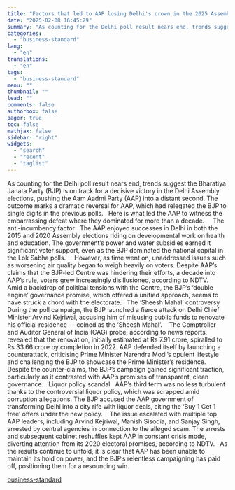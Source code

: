 ```yaml
---
title: "Factors that led to AAP losing Delhi's crown in the 2025 Assembly Elections"
date: "2025-02-08 16:45:29"
summary: "As counting for the Delhi poll result nears end, trends suggest the Bharatiya Janata Party (BJP) is on track for a decisive victory in the Delhi Assembly elections, pushing the Aam Aadmi Party (AAP) into a distant second. The outcome marks a dramatic reversal for AAP, which had relegated the..."
categories:
  - "business-standard"
lang:
  - "en"
translations:
  - "en"
tags:
  - "business-standard"
menu: ""
thumbnail: ""
lead: ""
comments: false
authorbox: false
pager: true
toc: false
mathjax: false
sidebar: "right"
widgets:
  - "search"
  - "recent"
  - "taglist"
---
```


As counting for the Delhi poll result nears end, trends suggest the Bharatiya Janata Party (BJP) is on track for a decisive victory in the Delhi Assembly elections, pushing the Aam Aadmi Party (AAP) into a distant second. The outcome marks a dramatic reversal for AAP, which had relegated the BJP to single digits in the previous polls.
 
Here is what led the AAP to witness the embarrassing defeat where they dominated for more than a decade. 
 
 The anti-incumbency factor
 
The AAP enjoyed successes in Delhi in both the 2015 and 2020 Assembly elections riding on developmental work on health and education. The government’s power and water subsidies earned it significant voter support, even as the BJP dominated the national capital in the Lok Sabha polls.  
 
However, as time went on, unaddressed issues such as worsening air quality began to weigh heavily on voters. Despite AAP’s claims that the BJP-led Centre was hindering their efforts, a decade into AAP’s rule, voters grew increasingly disillusioned, according to NDTV. 
 
Amid a backdrop of political tensions with the Centre, the BJP’s ‘double engine’ governance promise, which offered a unified approach, seems to have struck a chord with the electorate.
 
The ‘Sheesh Mahal’ controversy
 
During the poll campaign, the BJP launched a fierce attack on Delhi Chief Minister Arvind Kejriwal, accusing him of misusing public funds to renovate his official residence — coined as the ‘Sheesh Mahal’. 
 
The Comptroller and Auditor General of India (CAG) probe, according to news reports, revealed that the renovation, initially estimated at Rs 7.91 crore, spiralled to Rs 33.66 crore by completion in 2022. AAP defended itself by launching a counterattack, criticising Prime Minister Narendra Modi’s opulent lifestyle and challenging the BJP to showcase the Prime Minister’s residence. 
 
Despite the counter-claims, the BJP’s campaign gained significant traction, particularly as it contrasted with AAP’s promises of transparent, clean governance.
 
Liquor policy scandal
 
AAP’s third term was no less turbulent thanks to the controversial liquor policy, which was scrapped amid corruption allegations. The BJP accused the AAP government of transforming Delhi into a city rife with liquor deals, citing the ‘Buy 1 Get 1 free’ offers under the new policy. 
 
The issue escalated with multiple top AAP leaders, including Arvind Kejriwal, Manish Sisodia, and Sanjay Singh, arrested by central agencies in connection to the alleged scam. The arrests and subsequent cabinet reshuffles kept AAP in constant crisis mode, diverting attention from its 2020 electoral promises, according to NDTV.
 
As the results continue to unfold, it is clear that AAP has been unable to maintain its hold on power, and the BJP’s relentless campaigning has paid off, positioning them for a resounding win.

[business-standard](https://www.business-standard.com/india-news/delhi-election-2025-aap-defeat-reasons-bjp-victory-125020800696_1.html)

